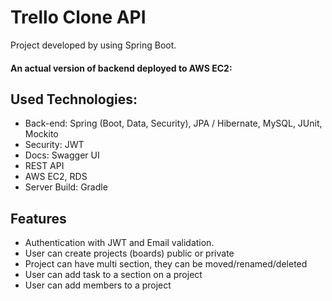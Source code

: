 # Trello Clone API

Project developed by using Spring Boot. <br>

#### An actual version of backend deployed to AWS EC2:

## Used Technologies:

* Back-end: Spring (Boot, Data, Security), JPA / Hibernate, MySQL, JUnit, Mockito
* Security: JWT
* Docs: Swagger UI
* REST API
* AWS EC2, RDS
* Server Build: Gradle

## Features

* Authentication with JWT and Email validation.
* User can create projects (boards) public or private
* Project can have multi section, they can be moved/renamed/deleted
* User can add task to a section on a project
* User can add members to a project
